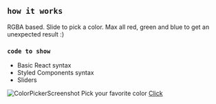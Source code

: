 ## `how it works`

RGBA based. Slide to pick a color.
Max all red, green and blue to get an unexpected result :)

### `code to show`

* Basic React syntax
* Styled Components syntax
* Sliders

![ColorPickerScreenshot](https://i.ibb.co/2ShG6Js/Color-Picker.png)
Pick your favorite color [Click]( https://my-color-picker-react.herokuapp.com/) 
